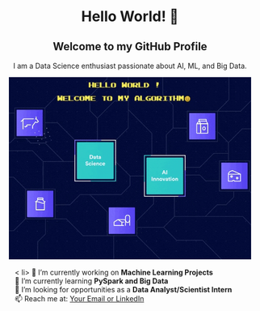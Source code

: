 
<h1 align="center">Hello World! 👋</h1>
<h2 align="center">Welcome to my GitHub Profile</h2>

<p align="center">
I am a Data Science enthusiast passionate about AI, ML, and Big Data.
</p>

<p align="center">
  <img src="dashboard.gif" alt="Profile Banner">
</p>

<p align="left">
  <ul>
     < li>
         🔭 I’m currently working on <b>Machine Learning Projects</b> <br>
         🌱 I’m currently learning <b>PySpark and Big Data</b> <br>
         👯 I’m looking for opportunities as a <b>Data Analyst/Scientist Intern</b> <br>
         📫 Reach me at: <a href="your-link">Your Email or LinkedIn</a>
     </li>
  </ul>
</p>
